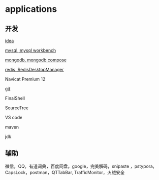 # applications

## 开发

[idea](https://www.jetbrains.com/idea/download/#section=windows)

[mysql, mysql workbench](https://www.mysql.com/)

[mongodb, mongodb compose](https://www.mongodb.com/)

[redis, RedisDesktopManager](https://redis.io/download)

Navicat Premium 12

[git](https://git-scm.com/downloads)

FinalShell

SourceTree

VS code

maven

jdk



## 辅助

微信，QQ，有道词典，百度网盘，google，完美解码，snipaste ，pstypora，CapsLock，postman，QTTabBar, TrafficMonitor，火绒安全

